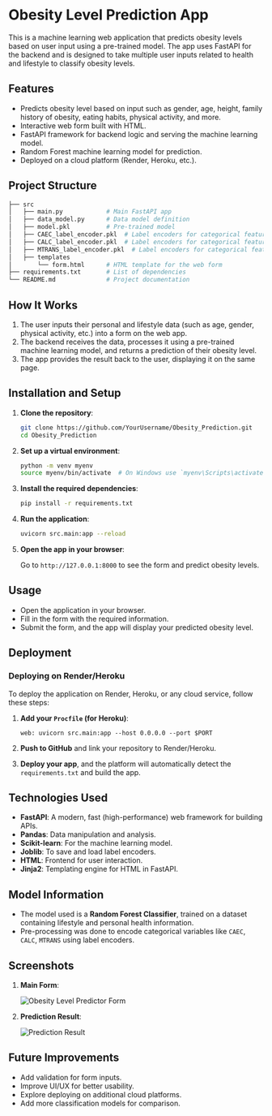 
# Obesity Level Prediction App

This is a machine learning web application that predicts obesity levels based on user input using a pre-trained model. The app uses FastAPI for the backend and is designed to take multiple user inputs related to health and lifestyle to classify obesity levels.

## Features

- Predicts obesity level based on input such as gender, age, height, family history of obesity, eating habits, physical activity, and more.
- Interactive web form built with HTML.
- FastAPI framework for backend logic and serving the machine learning model.
- Random Forest machine learning model for prediction.
- Deployed on a cloud platform (Render, Heroku, etc.).

## Project Structure

```bash
├── src
│   ├── main.py            # Main FastAPI app
│   ├── data_model.py      # Data model definition
│   ├── model.pkl          # Pre-trained model
│   ├── CAEC_label_encoder.pkl  # Label encoders for categorical features
│   ├── CALC_label_encoder.pkl  # Label encoders for categorical features
│   ├── MTRANS_label_encoder.pkl  # Label encoders for categorical features
│   ├── templates
│       └── form.html      # HTML template for the web form
├── requirements.txt       # List of dependencies
└── README.md              # Project documentation
```

## How It Works

1. The user inputs their personal and lifestyle data (such as age, gender, physical activity, etc.) into a form on the web app.
2. The backend receives the data, processes it using a pre-trained machine learning model, and returns a prediction of their obesity level.
3. The app provides the result back to the user, displaying it on the same page.

## Installation and Setup

1. **Clone the repository**:

   ```bash
   git clone https://github.com/YourUsername/Obesity_Prediction.git
   cd Obesity_Prediction
   ```

2. **Set up a virtual environment**:

   ```bash
   python -m venv myenv
   source myenv/bin/activate  # On Windows use `myenv\Scripts\activate`
   ```

3. **Install the required dependencies**:

   ```bash
   pip install -r requirements.txt
   ```

4. **Run the application**:

   ```bash
   uvicorn src.main:app --reload
   ```

5. **Open the app in your browser**:

   Go to `http://127.0.0.1:8000` to see the form and predict obesity levels.

## Usage

- Open the application in your browser.
- Fill in the form with the required information.
- Submit the form, and the app will display your predicted obesity level.

## Deployment

### Deploying on Render/Heroku

To deploy the application on Render, Heroku, or any cloud service, follow these steps:

1. **Add your `Procfile` (for Heroku)**:

   ```
   web: uvicorn src.main:app --host 0.0.0.0 --port $PORT
   ```

2. **Push to GitHub** and link your repository to Render/Heroku.

3. **Deploy your app**, and the platform will automatically detect the `requirements.txt` and build the app.

## Technologies Used

- **FastAPI**: A modern, fast (high-performance) web framework for building APIs.
- **Pandas**: Data manipulation and analysis.
- **Scikit-learn**: For the machine learning model.
- **Joblib**: To save and load label encoders.
- **HTML**: Frontend for user interaction.
- **Jinja2**: Templating engine for HTML in FastAPI.

## Model Information

- The model used is a **Random Forest Classifier**, trained on a dataset containing lifestyle and personal health information.
- Pre-processing was done to encode categorical variables like `CAEC`, `CALC`, `MTRANS` using label encoders.

## Screenshots

1. **Main Form**:

   ![Obesity Level Predictor Form](./images/Obesity.npg)

2. **Prediction Result**:

   ![Prediction Result](screenshot2.jpg)

## Future Improvements

- Add validation for form inputs.
- Improve UI/UX for better usability.
- Explore deploying on additional cloud platforms.
- Add more classification models for comparison.
